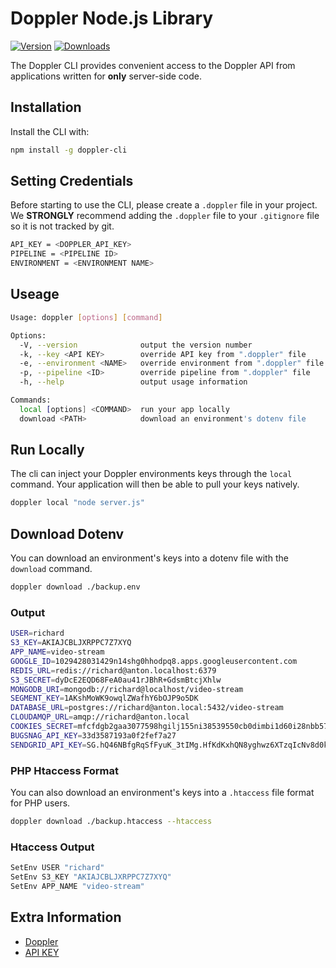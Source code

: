 # Doppler Node.js Library

[![Version](https://img.shields.io/npm/v/doppler-cli.svg)](https://www.npmjs.org/package/doppler-cli)
[![Downloads](https://img.shields.io/npm/dm/doppler-cli.svg)](https://www.npmjs.com/package/doppler-cli)

The Doppler CLI provides convenient access to the Doppler API from
applications written for **only** server-side code.

## Installation

Install the CLI with:

``` bash
npm install -g doppler-cli
```

## Setting Credentials

Before starting to use the CLI, please create a `.doppler` file in your project. We **STRONGLY** recommend
adding the `.doppler` file to your `.gitignore` file so it is not tracked by git. 

``` bash
API_KEY = <DOPPLER_API_KEY>
PIPELINE = <PIPELINE ID>
ENVIRONMENT = <ENVIRONMENT NAME>
```


## Useage

``` bash
Usage: doppler [options] [command]

Options:
  -V, --version              output the version number
  -k, --key <API KEY>        override API key from ".doppler" file
  -e, --environment <NAME>   override environment from ".doppler" file
  -p, --pipeline <ID>        override pipeline from ".doppler" file
  -h, --help                 output usage information

Commands:
  local [options] <COMMAND>  run your app locally
  download <PATH>            download an environment's dotenv file
```


## Run Locally

The cli can inject your Doppler environments keys through the `local` command. Your
application will then be able to pull your keys natively.


``` bash
doppler local "node server.js"
``` 


## Download Dotenv

You can download an environment's keys into a dotenv file with the `download` command.


``` bash
doppler download ./backup.env
``` 


### Output

``` bash
USER=richard
S3_KEY=AKIAJCBLJXRPPC7Z7XYQ
APP_NAME=video-stream
GOOGLE_ID=1029428031429n14shg0hhodpq8.apps.googleusercontent.com
REDIS_URL=redis://richard@anton.localhost:6379
S3_SECRET=dyDcE2EQD68FeA0au41rJBhR+GdsmBtcjXhlw
MONGODB_URI=mongodb://richard@localhost/video-stream
SEGMENT_KEY=1AKshMoWK9owqlZWafhY6bOJP9o5DK
DATABASE_URL=postgres://richard@anton.local:5432/video-stream
CLOUDAMQP_URL=amqp://richard@anton.local
COOKIES_SECRET=mfcfdgb2gaa3077598hgilj155ni38539550cb0dimbi1d60i28nbb579ci7if495c3bejbek8i1ab
BUGSNAG_API_KEY=33d3587193a0f2fef7a27
SENDGRID_API_KEY=SG.hQ46NBfgRqSfFyuK_3tIMg.HfKdKxhQN8yghwz6XTzqIcNv8d0kMWlmbkkFJA
```


### PHP Htaccess Format

You can also download an environment's keys into a `.htaccess` file format for PHP users.


``` bash
doppler download ./backup.htaccess --htaccess
```

### Htaccess Output

``` bash
SetEnv USER "richard"
SetEnv S3_KEY "AKIAJCBLJXRPPC7Z7XYQ"
SetEnv APP_NAME "video-stream"
``` 


## Extra Information

- [Doppler](https://doppler.market)
- [API KEY](https://doppler.market/workplace/api_key)

